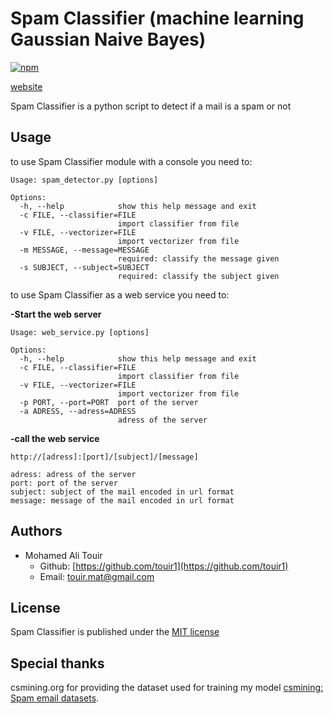 # Spam Classifier (machine learning Gaussian Naive Bayes)
[![npm](https://img.shields.io/npm/l/date-2.svg?style=flat-square)]()

[website](https://touir1.github.io/Spam-Classifier-machine-learning-Gaussian-Naive-Bayes-/)

Spam Classifier is a python script to detect if a mail is a spam or not

## Usage ##

to use Spam Classifier module with a console you need to:
```
Usage: spam_detector.py [options]

Options:
  -h, --help            show this help message and exit
  -c FILE, --classifier=FILE
                        import classifier from file
  -v FILE, --vectorizer=FILE
                        import vectorizer from file
  -m MESSAGE, --message=MESSAGE
                        required: classify the message given
  -s SUBJECT, --subject=SUBJECT
                        required: classify the subject given
```

to use Spam Classifier as a web service you need to:

**-Start the web server**
```
Usage: web_service.py [options]

Options:
  -h, --help            show this help message and exit
  -c FILE, --classifier=FILE
                        import classifier from file
  -v FILE, --vectorizer=FILE
                        import vectorizer from file
  -p PORT, --port=PORT  port of the server
  -a ADRESS, --adress=ADRESS
                        adress of the server
```

**-call the web service**

```
http://[adress]:[port]/[subject]/[message]

adress: adress of the server
port: port of the server
subject: subject of the mail encoded in url format
message: message of the mail encoded in url format
```
## Authors ##

* Mohamed Ali Touir
  * Github: [https://github.com/touir1](https://github.com/touir1)
  * Email: [touir.mat@gmail.com](touir.mat@gmail.com)

## License ##

Spam Classifier is published under the [MIT license](http://www.opensource.org/licenses/mit-license)

## Special thanks ##

csmining.org for providing the dataset used for training my model [csmining: Spam email datasets](http://csmining.org/index.php/spam-email-datasets-.html).
